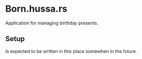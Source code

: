 # Born.hussa.rs 

Application for managing birthday presents.

## Setup

Is expected to be written in this place somewhen in the future.
